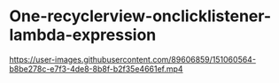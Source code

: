 # One-recyclerview-onclicklistener-lambda-expression

https://user-images.githubusercontent.com/89606859/151060564-b8be278c-e7f3-4de8-8b8f-b2f35e4661ef.mp4
